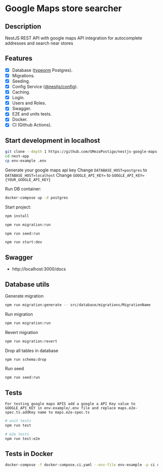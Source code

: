 # Google Maps store searcher

## Description

NestJS REST API with google maps API integration for autocomplete addresses and search near stores

## Features

- [x] Database ([typeorm](https://www.npmjs.com/package/typeorm) Postgres).
- [x] Migrations.
- [x] Seeding.
- [x] Config Service ([@nestjs/config](https://www.npmjs.com/package/@nestjs/config)).
- [x] Caching.
- [x] Login.
- [x] Users and Roles.
- [x] Swagger.
- [x] E2E and units tests.
- [x] Docker.
- [x] CI (Github Actions).

## Start development in localhost

```bash
git clone --depth 1 https://github.com/GMezaPostigo/nestjs-google-maps-stores-searcher.git nest-app
cd nest-app
cp env-example .env
```
Generate your google maps api key
Change `DATABASE_HOST=postgres` to `DATABASE_HOST=localhost`
Change `GOOGLE_API_KEY=` to `GOOGLE_API_KEY={YOUR_GOOGLE_API_KEY}`

Run DB container:

```bash
docker-compose up -d postgres
```

Start project:

```bash
npm install

npm run migration:run

npm run seed:run

npm run start:dev
```

## Swagger

- http://localhost:3000/docs

## Database utils

Generate migration

```bash
npm run migration:generate -- src/database/migrations/MigrationName 
```

Run migration

```bash
npm run migration:run
```

Revert migration

```bash
npm run migration:revert
```

Drop all tables in database

```bash
npm run schema:drop
```

Run seed

```bash
npm run seed:run
```

## Tests
`For testing google maps APIS add a google a API Key value to GOOGLE_API_KEY in env-example/.env file and replace maps.e2e-spec.ts.addKey name to maps.e2e-spec.ts`
```bash
# unit tests
npm run test

# e2e tests
npm run test:e2e
```

## Tests in Docker

```bash
docker-compose -f docker-compose.ci.yaml --env-file env-example -p ci up --build --exit-code-from api && docker-compose -p ci rm -svf
```
